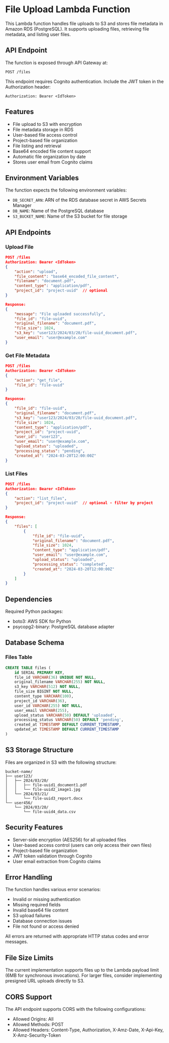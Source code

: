 # File Upload Lambda Function

This Lambda function handles file uploads to S3 and stores file metadata in Amazon RDS (PostgreSQL). It supports uploading files, retrieving file metadata, and listing user files.

## API Endpoint

The function is exposed through API Gateway at:
```
POST /files
```

This endpoint requires Cognito authentication. Include the JWT token in the Authorization header:
```
Authorization: Bearer <IdToken>
```

## Features

- File upload to S3 with encryption
- File metadata storage in RDS
- User-based file access control
- Project-based file organization
- File listing and retrieval
- Base64 encoded file content support
- Automatic file organization by date
- Stores user email from Cognito claims

## Environment Variables

The function expects the following environment variables:

- `DB_SECRET_ARN`: ARN of the RDS database secret in AWS Secrets Manager
- `DB_NAME`: Name of the PostgreSQL database
- `S3_BUCKET_NAME`: Name of the S3 bucket for file storage

## API Endpoints

### Upload File
```json
POST /files
Authorization: Bearer <IdToken>
{
    "action": "upload",
    "file_content": "base64_encoded_file_content",
    "filename": "document.pdf",
    "content_type": "application/pdf",
    "project_id": "project-uuid"  // optional
}

Response:
{
    "message": "File uploaded successfully",
    "file_id": "file-uuid",
    "original_filename": "document.pdf",
    "file_size": 1024,
    "s3_key": "user123/2024/03/20/file-uuid_document.pdf",
    "user_email": "user@example.com"
}
```

### Get File Metadata
```json
POST /files
Authorization: Bearer <IdToken>
{
    "action": "get_file",
    "file_id": "file-uuid"
}

Response:
{
    "file_id": "file-uuid",
    "original_filename": "document.pdf",
    "s3_key": "user123/2024/03/20/file-uuid_document.pdf",
    "file_size": 1024,
    "content_type": "application/pdf",
    "project_id": "project-uuid",
    "user_id": "user123",
    "user_email": "user@example.com",
    "upload_status": "uploaded",
    "processing_status": "pending",
    "created_at": "2024-03-20T12:00:00Z"
}
```

### List Files
```json
POST /files
Authorization: Bearer <IdToken>
{
    "action": "list_files",
    "project_id": "project-uuid"  // optional - filter by project
}

Response:
{
    "files": [
        {
            "file_id": "file-uuid",
            "original_filename": "document.pdf",
            "file_size": 1024,
            "content_type": "application/pdf",
            "user_email": "user@example.com",
            "upload_status": "uploaded",
            "processing_status": "completed",
            "created_at": "2024-03-20T12:00:00Z"
        }
    ]
}
```

## Dependencies

Required Python packages:
- boto3: AWS SDK for Python
- psycopg2-binary: PostgreSQL database adapter

## Database Schema

### Files Table
```sql
CREATE TABLE files (
    id SERIAL PRIMARY KEY,
    file_id VARCHAR(36) UNIQUE NOT NULL,
    original_filename VARCHAR(255) NOT NULL,
    s3_key VARCHAR(512) NOT NULL,
    file_size BIGINT NOT NULL,
    content_type VARCHAR(100),
    project_id VARCHAR(36),
    user_id VARCHAR(255) NOT NULL,
    user_email VARCHAR(255),
    upload_status VARCHAR(50) DEFAULT 'uploaded',
    processing_status VARCHAR(50) DEFAULT 'pending',
    created_at TIMESTAMP DEFAULT CURRENT_TIMESTAMP,
    updated_at TIMESTAMP DEFAULT CURRENT_TIMESTAMP
)
```

## S3 Storage Structure

Files are organized in S3 with the following structure:
```
bucket-name/
├── user123/
│   ├── 2024/03/20/
│   │   ├── file-uuid1_document1.pdf
│   │   └── file-uuid2_image1.jpg
│   └── 2024/03/21/
│       └── file-uuid3_report.docx
└── user456/
    └── 2024/03/20/
        └── file-uuid4_data.csv
```

## Security Features

- Server-side encryption (AES256) for all uploaded files
- User-based access control (users can only access their own files)
- Project-based file organization
- JWT token validation through Cognito
- User email extraction from Cognito claims

## Error Handling

The function handles various error scenarios:
- Invalid or missing authentication
- Missing required fields
- Invalid base64 file content
- S3 upload failures
- Database connection issues
- File not found or access denied

All errors are returned with appropriate HTTP status codes and error messages.

## File Size Limits

The current implementation supports files up to the Lambda payload limit (6MB for synchronous invocations). For larger files, consider implementing presigned URL uploads directly to S3.

## CORS Support

The API endpoint supports CORS with the following configurations:
- Allowed Origins: All
- Allowed Methods: POST
- Allowed Headers: Content-Type, Authorization, X-Amz-Date, X-Api-Key, X-Amz-Security-Token 